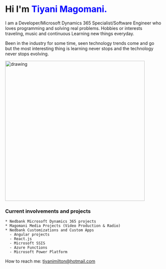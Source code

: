 # Hi I'm **<span style="color:blue">Tiyani Magomani.</span>**

I am a Developer/Microsoft Dynamics 365 Specialist/Software Engineer who loves programming and solving real problems.
Hobbies or interests traveling, music and continuous Learning new things everyday.

Been in the industry for some time, seen technology trends come and go but the most interesting thing is learning never stops and the technology never stops evolving.

<img src="https://lh3.googleusercontent.com/dFbokxC1GMnpwJSvu8PLhSUEFSrNYdh6dusiKUvVyrP6bMsuoKeici5BCN_8NgZRb7NFQQDVc4RiBRJYjm6llbewn458CEZnClfdkbI8K1SNDcu5yPWIGhc05ZNRcFZTpJbASJcnG408ebx4oIenMT_zkUmVywpwc9BGEv-bjwC48GFlw5HEGFrAyUuX5TtKdFj_SUbP0H_I7fSpgbMIXqyf2NDwjqA0Qi1EOy4cI6CU6DJgEP0dkHQHAnfGuHblNOa7t7Z2bXeQ3Pf8vwIP0WEZ_h3ZvrrFwtvtjdULFBOXf2dAIty-qvuKD5b4kGXkzfkVUaS913e0akPujXC2qsgCDLe_y3Q_pv87GedStGbzgIczFh33OBYGNyZ_5vvBKaUBY2xnYM3GJRXPR70yHNFKmrYgcIxWHpbXvC0_J3qgTTBaye4pfkmjIYiSy2SpI7YjsiQ9IKlx1pq2wdumR_101U-3dHQPpIqxYsvHXxZZmIXVSshNQaZ-Z7xcMR1ukSaoDgusViXSVBs-w9LyiFE7HhRsI1LIMP1P1WP3zL9yTI3sMnUCwVNIDByuGbO1iQ1M_ZxGYDPbCxNFLVsktMPiUG_zQehBKMHkr6G4vLPnHlWEkf75GktUbBwd4nq2liT_B-oQI7v3YgVwQO_RH6aVaz2c6hQgsoxr873GccHzt62VfoYSDpvJ_Sb_aSxrxSdZPrH2JY8tfhRzD9h7xaJXICPihesFM-4mAoS7J_7hbYHFhjIvgxVjr1K-JrU=w2258-h1504-no?authuser=0
" alt="drawing" width="450" />

### Current involvements and projects

    * Nedbank Microsoft Dynamics 365 projects
    * Magomani Media Projects (Video Production & Radio)  
    * Nedbank Customizations and Custom Apps
      - Angular projects
      - React.js
      - Microsoft SSIS
      - Azure Functions
      - Microsoft Power Platform 

How to reach me: tiyanimilton@hotmail.com
